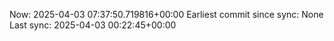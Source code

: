 Now: 2025-04-03 07:37:50.719816+00:00 Earliest commit since sync: None Last sync: 2025-04-03 00:22:45+00:00
